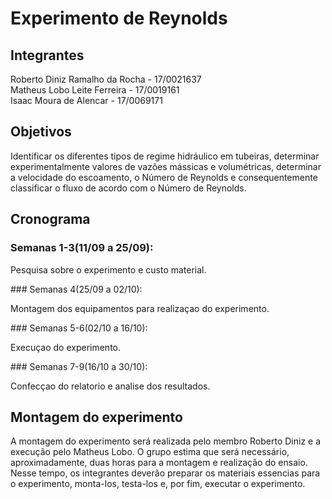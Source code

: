 # Experimento de Reynolds
## Integrantes
Roberto Diniz Ramalho da Rocha - 17/0021637  
Matheus Lobo Leite Ferreira - 17/0019161   
Isaac Moura de Alencar - 17/0069171

## Objetivos
<p>Identificar os diferentes tipos de regime hidráulico em tubeiras, determinar experimentalmente valores de vazões mássicas e volumétricas, determinar a velocidade do escoamento, o Número de Reynolds e consequentemente classificar o fluxo de acordo com o Número de Reynolds.<p>

## Cronograma
### Semanas 1-3(11/09 a 25/09):
<p> Pesquisa sobre o experimento e custo material.<p>  
### Semanas 4(25/09 a 02/10):
<p> Montagem dos equipamentos para realizaçao do experimento.<p>  
### Semanas 5-6(02/10 a 16/10):
<p> Execuçao do experimento.<p>  
### Semanas 7-9(16/10 a 30/10):
<p> Confecçao do relatorio e analise dos resultados.<p>  

## Montagem do experimento 
<p> A montagem do experimento será realizada pelo membro Roberto Diniz e a execução pelo Matheus Lobo. O grupo estima que será necessário, aproximadamente, duas horas para a montagem e realização do ensaio. Nesse tempo, os integrantes deverão preparar os materiais essencias para o experimento, monta-los, testa-los e, por fim, executar o experimento. <p>
